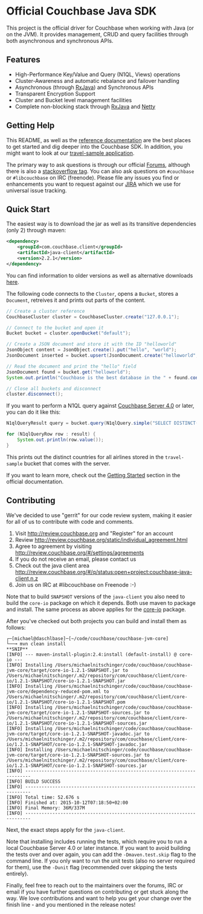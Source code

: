 # Official Couchbase Java SDK

This project is the official driver for Couchbase when working with Java (or on the JVM). It provides management, CRUD and query facilities through both asynchronous and synchronous APIs.

## Features ##

* High-Performance Key/Value and Query (N1QL, Views) operations
* Cluster-Awareness and automatic rebalance and failover handling
* Asynchronous (through [RxJava](https://github.com/ReactiveX/RxJava)) and Synchronous APIs
* Transparent Encryption Support
* Cluster and Bucket level management facilities
* Complete non-blocking stack through [RxJava](https://github.com/ReactiveX/RxJava) and [Netty](http://netty.io)

## Getting Help ##
This README, as well as the [reference documentation](http://developer.couchbase.com/documentation/server/4.0/sdks/java-2.2/java-intro.html) are the best places to get started and dig deeper into the Couchbase SDK. In addition, you might want to look at our [travel-sample application](https://github.com/couchbaselabs/try-cb-java).

The primary way to ask questions is through our official [Forums](http://forums.couchbase.com), although there is also a [stackoverflow tag](http://stackoverflow.com/questions/tagged/couchbase). You can also ask questions on `#couchbase` or `#libcouchbase` on IRC (freenode). Please file any issues you find or enhancements you want to request against our [JIRA](http://issues.couchbase.com/browse/JCBC) which we use for universal issue tracking.

## Quick Start ##
The easiest way is to download the jar as well as its transitive dependencies (only 2) through maven:


```xml
<dependency>
    <groupId>com.couchbase.client</groupId>
    <artifactId>java-client</artifactId>
    <version>2.2.1</version>
</dependency>
```

You can find information to older versions as well as alternative downloads [here](http://developer.couchbase.com/documentation/server/4.0/sdks/java-2.2/download-links.html).

The following code connects to the `Cluster`, opens a `Bucket`, stores a `Document`, retreives it and prints out parts of the content.

```java
// Create a cluster reference
CouchbaseCluster cluster = CouchbaseCluster.create("127.0.0.1");

// Connect to the bucket and open it
Bucket bucket = cluster.openBucket("default");

// Create a JSON document and store it with the ID "helloworld"
JsonObject content = JsonObject.create().put("hello", "world");
JsonDocument inserted = bucket.upsert(JsonDocument.create("helloworld", content));

// Read the document and print the "hello" field
JsonDocument found = bucket.get("helloworld");
System.out.println("Couchbase is the best database in the " + found.content().getString("hello"));

// Close all buckets and disconnect
cluster.disconnect();
```

If you want to perform a N1QL query against [Couchbase Server 4.0](http://www.couchbase.com/nosql-databases/couchbase-server) or later, you can do it like this:

```java
N1qlQueryResult query = bucket.query(N1qlQuery.simple("SELECT DISTINCT(country) FROM `travel-sample` WHERE type = 'airline' LIMIT 10"));

for (N1qlQueryRow row : result) {
    System.out.println(row.value());
}
```

This prints out the distinct countries for all airlines stored in the `travel-sample` bucket that comes with the server.

If you want to learn more, check out the [Getting Started](http://developer.couchbase.com/documentation/server/4.0/sdks/java-2.2/hello-couchbase.html) section in the official documentation.

## Contributing ##

We've decided to use "gerrit" for our code review system, making it
easier for all of us to contribute with code and comments.

  1. Visit http://review.couchbase.org and "Register" for an account
  2. Review http://review.couchbase.org/static/individual_agreement.html
  3. Agree to agreement by visiting http://review.couchbase.org/#/settings/agreements
  4. If you do not receive an email, please contact us
  5. Check out the java client area http://review.couchbase.org/#/q/status:open+project:couchbase-java-client,n,z
  6. Join us on IRC at #libcouchbase on Freenode :-)

Note that to build `SNAPSHOT` versions of the `java-client` you also need to build the `core-io` package on which it depends. Both use maven to package and install. The same process as above applies for the [core-io](https://github.com/couchbase/couchbase-jvm-core) package.

After you've checked out both projects you can build and install them as follows:

```
┌─[michael@daschlbase]─[~/code/couchbase/couchbase-jvm-core]
└──╼ mvn clean install
**SNIP**
[INFO] --- maven-install-plugin:2.4:install (default-install) @ core-io ---
[INFO] Installing /Users/michaelnitschinger/code/couchbase/couchbase-jvm-core/target/core-io-1.2.1-SNAPSHOT.jar to /Users/michaelnitschinger/.m2/repository/com/couchbase/client/core-io/1.2.1-SNAPSHOT/core-io-1.2.1-SNAPSHOT.jar
[INFO] Installing /Users/michaelnitschinger/code/couchbase/couchbase-jvm-core/dependency-reduced-pom.xml to /Users/michaelnitschinger/.m2/repository/com/couchbase/client/core-io/1.2.1-SNAPSHOT/core-io-1.2.1-SNAPSHOT.pom
[INFO] Installing /Users/michaelnitschinger/code/couchbase/couchbase-jvm-core/target/core-io-1.2.1-SNAPSHOT-sources.jar to /Users/michaelnitschinger/.m2/repository/com/couchbase/client/core-io/1.2.1-SNAPSHOT/core-io-1.2.1-SNAPSHOT-sources.jar
[INFO] Installing /Users/michaelnitschinger/code/couchbase/couchbase-jvm-core/target/core-io-1.2.1-SNAPSHOT-javadoc.jar to /Users/michaelnitschinger/.m2/repository/com/couchbase/client/core-io/1.2.1-SNAPSHOT/core-io-1.2.1-SNAPSHOT-javadoc.jar
[INFO] Installing /Users/michaelnitschinger/code/couchbase/couchbase-jvm-core/target/core-io-1.2.1-SNAPSHOT-sources.jar to /Users/michaelnitschinger/.m2/repository/com/couchbase/client/core-io/1.2.1-SNAPSHOT/core-io-1.2.1-SNAPSHOT-sources.jar
[INFO] ------------------------------------------------------------------------
[INFO] BUILD SUCCESS
[INFO] ------------------------------------------------------------------------
[INFO] Total time: 52.676 s
[INFO] Finished at: 2015-10-12T07:18:50+02:00
[INFO] Final Memory: 36M/337M
[INFO] ------------------------------------------------------------------------
```

Next, the exact steps apply for the  `java-client`.

Note that installing includes running the tests, which require you to run a local Couchbase Server 4.0 or later instance. If you want to avoid building the tests over and over again, you can add the `-Dmaven.test.skip` flag to the command line. If you only want to run the unit tests (also no server required for them), use the `-Dunit` flag (recommended over skipping the tests entirely).

Finally, feel free to reach out to the maintainers over the forums, IRC or email if you have further questions on contributing or get stuck along the way. We love contributions and want to help you get your change over the finish line - and you mentioned in the release notes!